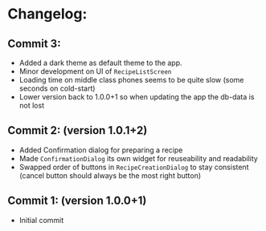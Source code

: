 # Changelog:

## Commit 3:
- Added a dark theme as default theme to the app.
- Minor development on UI of `RecipeListScreen`
- Loading time on middle class phones seems to be quite slow (some seconds on cold-start)
- Lower version back to 1.0.0+1 so when updating the app the db-data is not lost

## Commit 2: (version 1.0.1+2)
- Added Confirmation dialog for preparing a recipe
- Made `ConfirmationDialog` its own widget for reuseability and readability
- Swapped order of buttons in `RecipeCreationDialog` to stay consistent (cancel button should always be the most right button)

## Commit 1: (version 1.0.0+1)
- Initial commit